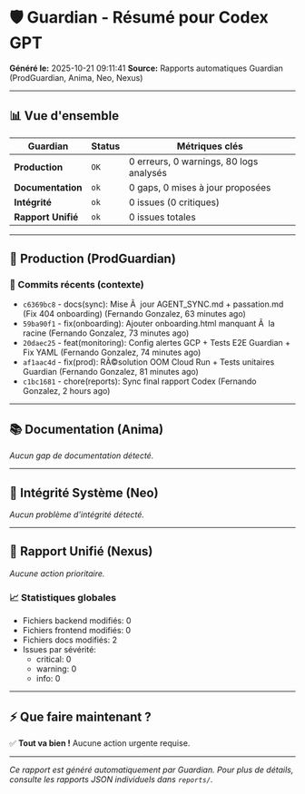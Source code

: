 # 🛡️ Guardian - Résumé pour Codex GPT

**Généré le:** 2025-10-21 09:11:41
**Source:** Rapports automatiques Guardian (ProdGuardian, Anima, Neo, Nexus)

---

## 📊 Vue d'ensemble

| Guardian | Status | Métriques clés |
|----------|--------|----------------|
| **Production** | `OK` | 0 erreurs, 0 warnings, 80 logs analysés |
| **Documentation** | `ok` | 0 gaps, 0 mises à jour proposées |
| **Intégrité** | `ok` | 0 issues (0 critiques) |
| **Rapport Unifié** | `ok` | 0 issues totales |

---

## 🔴 Production (ProdGuardian)

### 📝 Commits récents (contexte)

- `c6369bc8` - docs(sync): Mise Ã  jour AGENT_SYNC.md + passation.md (Fix 404 onboarding) (Fernando Gonzalez, 63 minutes ago)
- `59ba90f1` - fix(onboarding): Ajouter onboarding.html manquant Ã  la racine (Fernando Gonzalez, 73 minutes ago)
- `20daec25` - feat(monitoring): Config alertes GCP + Tests E2E Guardian + Fix YAML (Fernando Gonzalez, 74 minutes ago)
- `af1aac4d` - fix(prod): RÃ©solution OOM Cloud Run + Tests unitaires Guardian (Fernando Gonzalez, 81 minutes ago)
- `c1bc1681` - chore(reports): Sync final rapport Codex (Fernando Gonzalez, 2 hours ago)

---

## 📚 Documentation (Anima)

*Aucun gap de documentation détecté.*

---

## 🔐 Intégrité Système (Neo)

*Aucun problème d'intégrité détecté.*

---

## 🎯 Rapport Unifié (Nexus)

*Aucune action prioritaire.*

### 📈 Statistiques globales

- Fichiers backend modifiés: 0
- Fichiers frontend modifiés: 0
- Fichiers docs modifiés: 2
- Issues par sévérité:
  - critical: 0
  - warning: 0
  - info: 0

---

## ⚡ Que faire maintenant ?

✅ **Tout va bien !** Aucune action urgente requise.

---

*Ce rapport est généré automatiquement par Guardian. Pour plus de détails, consulte les rapports JSON individuels dans `reports/`.*
